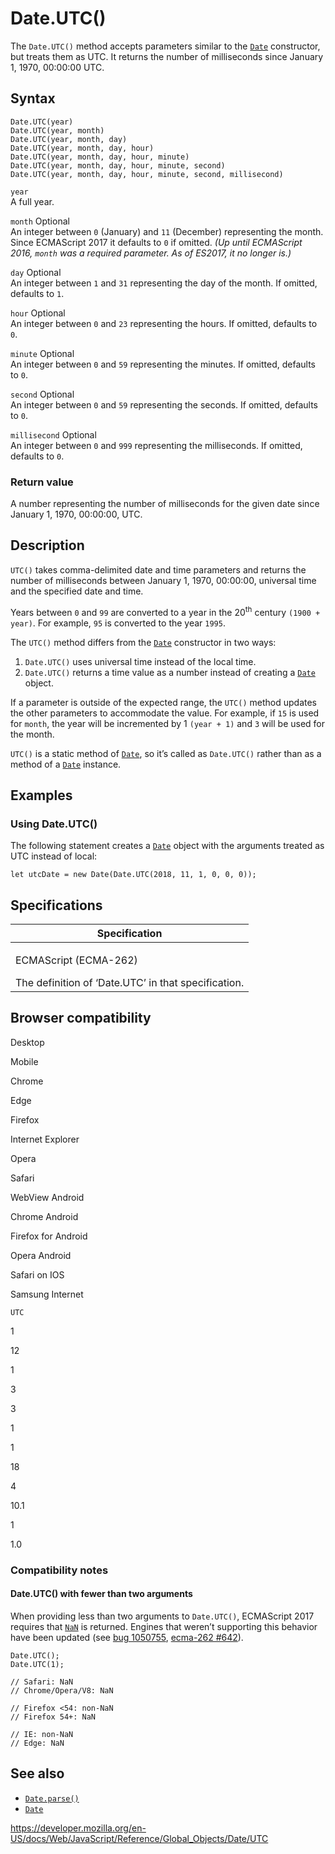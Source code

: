 Date.UTC()
==========

The `Date.UTC()` method accepts parameters similar to the [`Date`](../date) constructor, but treats them as UTC. It returns the number of milliseconds since January 1, 1970, 00:00:00 UTC.

Syntax
------

    Date.UTC(year)
    Date.UTC(year, month)
    Date.UTC(year, month, day)
    Date.UTC(year, month, day, hour)
    Date.UTC(year, month, day, hour, minute)
    Date.UTC(year, month, day, hour, minute, second)
    Date.UTC(year, month, day, hour, minute, second, millisecond)

`year`  
A full year.

`month` <span class="badge inline optional">Optional</span>  
An integer between `0` (January) and `11` (December) representing the month. Since ECMAScript 2017 it defaults to `0` if omitted. *(Up until ECMAScript 2016, `month` was a required parameter. As of ES2017, it no longer is.)*

`day` <span class="badge inline optional">Optional</span>  
An integer between `1` and `31` representing the day of the month. If omitted, defaults to `1`.

`hour` <span class="badge inline optional">Optional</span>  
An integer between `0` and `23` representing the hours. If omitted, defaults to `0`.

`minute` <span class="badge inline optional">Optional</span>  
An integer between `0` and `59` representing the minutes. If omitted, defaults to `0`.

`second` <span class="badge inline optional">Optional</span>  
An integer between `0` and `59` representing the seconds. If omitted, defaults to `0`.

`millisecond` <span class="badge inline optional">Optional</span>  
An integer between `0` and `999` representing the milliseconds. If omitted, defaults to `0`.

### Return value

A number representing the number of milliseconds for the given date since January 1, 1970, 00:00:00, UTC.

Description
-----------

`UTC()` takes comma-delimited date and time parameters and returns the number of milliseconds between January 1, 1970, 00:00:00, universal time and the specified date and time.

Years between `0` and `99` are converted to a year in the 20<sup>th</sup> century `(1900 + year)`. For example, `95` is converted to the year `1995`.

The `UTC()` method differs from the [`Date`](../date) constructor in two ways:

1.  `Date.UTC()` uses universal time instead of the local time.
2.  `Date.UTC()` returns a time value as a number instead of creating a [`Date`](../date) object.

If a parameter is outside of the expected range, the `UTC()` method updates the other parameters to accommodate the value. For example, if `15` is used for `month`, the year will be incremented by 1 `(year + 1)` and `3` will be used for the month.

`UTC()` is a static method of [`Date`](../date), so it’s called as `Date.UTC()` rather than as a method of a [`Date`](../date) instance.

Examples
--------

### Using Date.UTC()

The following statement creates a [`Date`](../date) object with the arguments treated as UTC instead of local:

    let utcDate = new Date(Date.UTC(2018, 11, 1, 0, 0, 0));

Specifications
--------------

<table><colgroup><col style="width: 100%" /></colgroup><thead><tr class="header"><th>Specification</th></tr></thead><tbody><tr class="odd"><td><p>ECMAScript (ECMA-262)<br />
</p><span class="small">The definition of ‘Date.UTC’ in that specification.</span></td></tr></tbody></table>

Browser compatibility
---------------------

Desktop

Mobile

Chrome

Edge

Firefox

Internet Explorer

Opera

Safari

WebView Android

Chrome Android

Firefox for Android

Opera Android

Safari on IOS

Samsung Internet

`UTC`

1

12

1

3

3

1

1

18

4

10.1

1

1.0

### Compatibility notes

#### Date.UTC() with fewer than two arguments

When providing less than two arguments to `Date.UTC()`, ECMAScript 2017 requires that [`NaN`](../nan) is returned. Engines that weren’t supporting this behavior have been updated (see [bug 1050755](https://bugzilla.mozilla.org/show_bug.cgi?id=1050755), [ecma-262 \#642](https://github.com/tc39/ecma262/pull/642)).

    Date.UTC();
    Date.UTC(1);

    // Safari: NaN
    // Chrome/Opera/V8: NaN

    // Firefox <54: non-NaN
    // Firefox 54+: NaN

    // IE: non-NaN
    // Edge: NaN

See also
--------

-   [`Date.parse()`](parse)
-   [`Date`](../date)

<a href="https://developer.mozilla.org/en-US/docs/Web/JavaScript/Reference/Global_Objects/Date/UTC" class="_attribution-link">https://developer.mozilla.org/en-US/docs/Web/JavaScript/Reference/Global_Objects/Date/UTC</a>
